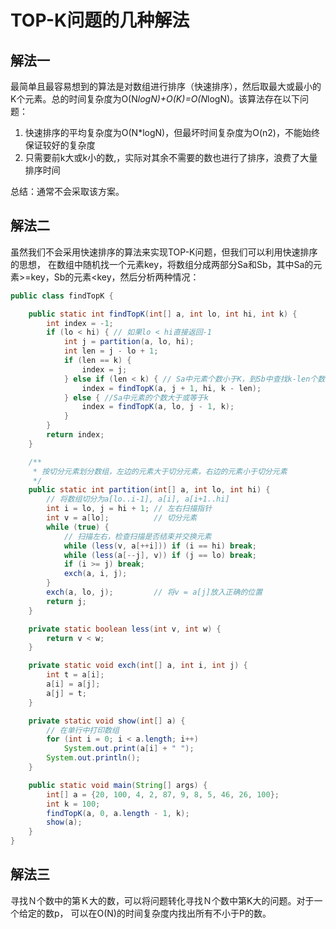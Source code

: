 # TOP-K问题的几种解法

## 解法一
最简单且最容易想到的算法是对数组进行排序（快速排序），然后取最大或最小的K个元素。总的时间复杂度为O(N*logN)+O(K)=O(N*logN)。该算法存在以下问题：

1. 快速排序的平均复杂度为O(N*logN)，但最坏时间复杂度为O(n2)，不能始终保证较好的复杂度
2. 只需要前k大或k小的数,，实际对其余不需要的数也进行了排序，浪费了大量排序时间

总结：通常不会采取该方案。

## 解法二

虽然我们不会采用快速排序的算法来实现TOP-K问题，但我们可以利用快速排序的思想，
在数组中随机找一个元素key，将数组分成两部分Sa和Sb，其中Sa的元素>=key，Sb的元素<key，然后分析两种情况：

```java
public class findTopK {

    public static int findTopK(int[] a, int lo, int hi, int k) {
        int index = -1;
        if (lo < hi) { // 如果lo < hi直接返回-1
            int j = partition(a, lo, hi);
            int len = j - lo + 1;
            if (len == k) {
                index = j;
            } else if (len < k) { // Sa中元素个数小于K，到Sb中查找k-len个数字
                index = findTopK(a, j + 1, hi, k - len);
            } else { //Sa中元素的个数大于或等于k
                index = findTopK(a, lo, j - 1, k);
            }
        }
        return index;
    }

    /**
     * 按切分元素划分数组，左边的元素大于切分元素，右边的元素小于切分元素
     */
    public static int partition(int[] a, int lo, int hi) {
        // 将数组切分为a[lo..i-1], a[i], a[i+1..hi]
        int i = lo, j = hi + 1; // 左右扫描指针
        int v = a[lo];          // 切分元素
        while (true) {
            // 扫描左右，检查扫描是否结束并交换元素
            while (less(v, a[++i])) if (i == hi) break;
            while (less(a[--j], v)) if (j == lo) break;
            if (i >= j) break;
            exch(a, i, j);
        }
        exch(a, lo, j);         // 将v = a[j]放入正确的位置
        return j;
    }

    private static boolean less(int v, int w) {
        return v < w;
    }

    private static void exch(int[] a, int i, int j) {
        int t = a[i];
        a[i] = a[j];
        a[j] = t;
    }

    private static void show(int[] a) {
        // 在单行中打印数组
        for (int i = 0; i < a.length; i++)
            System.out.print(a[i] + " ");
        System.out.println();
    }

    public static void main(String[] args) {
        int[] a = {20, 100, 4, 2, 87, 9, 8, 5, 46, 26, 100};
        int k = 100;
        findTopK(a, 0, a.length - 1, k);
        show(a);
    }
}
```
## 解法三

寻找Ｎ个数中的第Ｋ大的数，可以将问题转化寻找Ｎ个数中第K大的问题。对于一个给定的数p， 可以在O(N)的时间复杂度内找出所有不小于P的数。



